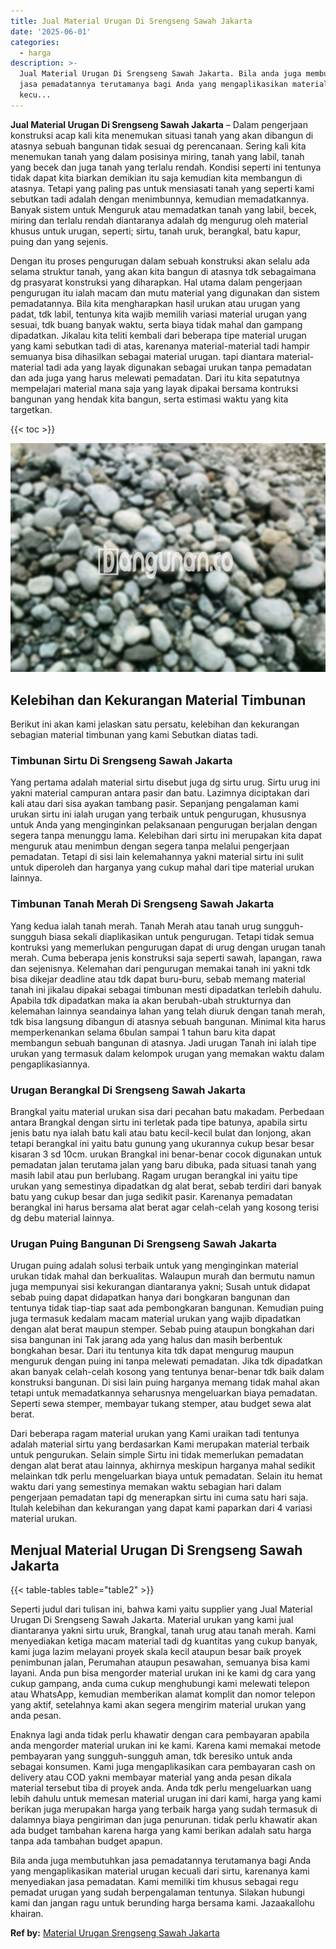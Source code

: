```yaml
---
title: Jual Material Urugan Di Srengseng Sawah Jakarta
date: '2025-06-01'
categories:
  - harga
description: >-
  Jual Material Urugan Di Srengseng Sawah Jakarta. Bila anda juga membutuhkan
  jasa pemadatannya terutamanya bagi Anda yang mengaplikasikan material urugan
  kecu...
---
```


**Jual Material Urugan Di Srengseng Sawah Jakarta** – Dalam pengerjaan konstruksi acap kali kita menemukan situasi tanah yang akan dibangun di atasnya sebuah bangunan tidak sesuai dg perencanaan. Sering kali kita menemukan tanah yang dalam posisinya miring, tanah yang labil, tanah yang becek dan juga tanah yang terlalu rendah. Kondisi seperti ini tentunya tidak dapat kita biarkan demikian itu saja kemudian kita membangun di atasnya. Tetapi yang paling pas untuk mensiasati tanah yang seperti kami sebutkan tadi adalah dengan menimbunnya, kemudian memadatkannya. Banyak sistem untuk Menguruk atau memadatkan tanah yang labil, becek, miring dan terlalu rendah diantaranya adalah dg mengurug oleh material khusus untuk urugan, seperti; sirtu, tanah uruk, berangkal, batu kapur, puing dan yang sejenis.

Dengan itu proses pengurugan dalam sebuah konstruksi akan selalu ada selama struktur tanah, yang akan kita bangun di atasnya tdk sebagaimana dg prasyarat konstruksi yang diharapkan. Hal utama dalam pengerjaan pengurugan itu ialah macam dan mutu material yang digunakan dan sistem pemadatannya. Bila kita mengharapkan hasil urukan atau urugan yang padat, tdk labil, tentunya kita wajib memilih variasi material urugan yang sesuai, tdk buang banyak waktu, serta biaya tidak mahal dan gampang dipadatkan. Jikalau kita teliti kembali dari beberapa tipe material urugan yang kami sebutkan tadi di atas, karenanya material-material tadi hampir semuanya bisa dihasilkan sebagai material urugan. tapi diantara material-material tadi ada yang layak digunakan sebagai urukan tanpa pemadatan dan ada juga yang harus melewati pemadatan. Dari itu kita sepatutnya mempelajari material mana saja yang layak dipakai bersama kontruksi bangunan yang hendak kita bangun, serta estimasi waktu yang kita targetkan.

{{< toc >}}

![Jual Material Urugan Di Srengseng Sawah Jakarta](/images/jual-urugan-43.png)

## Kelebihan dan Kekurangan Material Timbunan

Berikut ini akan kami jelaskan satu persatu, kelebihan dan kekurangan sebagian material timbunan yang kami Sebutkan diatas tadi.

### Timbunan Sirtu Di Srengseng Sawah Jakarta

Yang pertama adalah material sirtu disebut juga dg sirtu urug. Sirtu urug ini yakni material campuran antara pasir dan batu. Lazimnya diciptakan dari kali atau dari sisa ayakan tambang pasir. Sepanjang pengalaman kami urukan sirtu ini ialah urugan yang terbaik untuk pengurugan, khususnya untuk Anda yang menginginkan pelaksanaan pengurugan berjalan dengan segera tanpa menunggu lama. Kelebihan dari sirtu ini merupakan kita dapat menguruk atau menimbun dengan segera tanpa melalui pengerjaan pemadatan. Tetapi di sisi lain kelemahannya yakni material sirtu ini sulit untuk diperoleh dan harganya yang cukup mahal dari tipe material urukan lainnya.

### Timbunan Tanah Merah Di Srengseng Sawah Jakarta

Yang kedua ialah tanah merah. Tanah Merah atau tanah urug sungguh-sungguh biasa sekali diaplikasikan untuk pengurugan. Tetapi tidak semua kontruksi yang memerlukan pengurugan dapat di urug dengan urugan tanah merah. Cuma beberapa jenis konstruksi saja seperti sawah, lapangan, rawa dan sejenisnya. Kelemahan dari pengurugan memakai tanah ini yakni tdk bisa dikejar deadline atau tdk dapat buru-buru, sebab memang material tanah ini jikalau dipakai sebagai timbunan mesti dipadatkan terlebih dahulu. Apabila tdk dipadatkan maka ia akan berubah-ubah strukturnya dan kelemahan lainnya seandainya lahan yang telah diuruk dengan tanah merah, tdk bisa langsung dibangun di atasnya sebuah bangunan. Minimal kita harus memperkenankan selama 6bulan sampai 1 tahun baru kita dapat membangun sebuah bangunan di atasnya. Jadi urugan Tanah ini ialah tipe urukan yang termasuk dalam kelompok urugan yang memakan waktu dalam pengaplikasiannya.

### Urugan Berangkal Di Srengseng Sawah Jakarta

Brangkal yaitu material urukan sisa dari pecahan batu makadam. Perbedaan antara Brangkal dengan sirtu ini terletak pada tipe batunya, apabila sirtu jenis batu nya ialah batu kali atau batu kecil-kecil bulat dan lonjong, akan tetapi berangkal ini yaitu batu gunung yang ukurannya cukup besar besar kisaran 3 sd 10cm. urukan Brangkal ini benar-benar cocok digunakan untuk pemadatan jalan terutama jalan yang baru dibuka, pada situasi tanah yang masih labil atau pun berlubang. Ragam urugan berangkal ini yaitu tipe urukan yang semestinya dipadatkan dg alat berat, sebab terdiri dari banyak batu yang cukup besar dan juga sedikit pasir. Karenanya pemadatan berangkal ini harus bersama alat berat agar celah-celah yang kosong terisi dg debu material lainnya.

### Urugan Puing Bangunan Di Srengseng Sawah Jakarta

Urugan puing adalah solusi terbaik untuk yang menginginkan material urukan tidak mahal dan berkualitas. Walaupun murah dan bermutu namun juga mempunyai sisi kekurangan diantaranya yakni; Susah untuk didapat sebab puing dapat didapatkan hanya dari bongkaran bangunan dan tentunya tidak tiap-tiap saat ada pembongkaran bangunan. Kemudian puing juga termasuk kedalam macam material urukan yang wajib dipadatkan dengan alat berat maupun stemper. Sebab puing ataupun bongkahan dari sisa bangunan ini Tak jarang ada yang halus dan masih berbentuk bongkahan besar. Dari itu tentunya kita tdk dapat mengurug maupun menguruk dengan puing ini tanpa melewati pemadatan. Jika tdk dipadatkan akan banyak celah-celah kosong yang tentunya benar-benar tdk baik dalam konstruksi bangunan. Di sisi lain puing harganya memang tidak mahal akan tetapi untuk memadatkannya seharusnya mengeluarkan biaya pemadatan. Seperti sewa stemper, membayar tukang stemper, atau budget sewa alat berat.

Dari beberapa ragam material urukan yang Kami uraikan tadi tentunya adalah material sirtu yang berdasarkan Kami merupakan material terbaik untuk pengurukan. Selain simple Sirtu ini tidak memerlukan pemadatan dengan alat berat atau lainnya, akhirnya meskipun harganya mahal sedikit melainkan tdk perlu mengeluarkan biaya untuk pemadatan. Selain itu hemat waktu dari yang semestinya memakan waktu sebagian hari dalam pengerjaan pemadatan tapi dg menerapkan sirtu ini cuma satu hari saja. Itulah kelebihan dan kekurangan yang dapat kami paparkan dari 4 variasi material urukan.

## Menjual Material Urugan Di Srengseng Sawah Jakarta

{{< table-tables table="table2" >}}

Seperti judul dari tulisan ini, bahwa kami yaitu supplier yang Jual Material Urugan Di Srengseng Sawah Jakarta. Material urukan yang kami jual diantaranya yakni sirtu uruk, Brangkal, tanah urug atau tanah merah. Kami menyediakan ketiga macam material tadi dg kuantitas yang cukup banyak, kami juga lazim melayani proyek skala kecil ataupun besar baik proyek penimbunan jalan, Perumahan ataupun pesawahan, semuanya bisa kami layani. Anda pun bisa mengorder material urukan ini ke kami dg cara yang cukup gampang, anda cuma cukup menghubungi kami melewati telepon atau WhatsApp, kemudian memberikan alamat komplit dan nomor telepon yang aktif, setelahnya kami akan segera mengirim material urukan yang anda pesan.

Enaknya lagi anda tidak perlu khawatir dengan cara pembayaran apabila anda mengorder material urukan ini ke kami. Karena kami memakai metode pembayaran yang sungguh-sungguh aman, tdk beresiko untuk anda sebagai konsumen. Kami juga mengaplikasikan cara pembayaran cash on delivery atau COD yakni membayar material yang anda pesan dikala material tersebut tiba di proyek anda. Anda tdk perlu mengeluarkan uang lebih dahulu untuk memesan material urugan ini dari kami, harga yang kami berikan juga merupakan harga yang terbaik harga yang sudah termasuk di dalamnya biaya pengiriman dan juga penurunan. tidak perlu khawatir akan ada budget tambahan karena harga yang kami berikan adalah satu harga tanpa ada tambahan budget apapun.

Bila anda juga membutuhkan jasa pemadatannya terutamanya bagi Anda yang mengaplikasikan material urugan kecuali dari sirtu, karenanya kami menyediakan jasa pemadatan. Kami memiliki tim khusus sebagai regu pemadat urugan yang sudah berpengalaman tentunya. Silakan hubungi kami dan jangan ragu untuk berunding harga bersama kami. Jazaakallohu khairan.

**Ref by:** [Material Urugan Srengseng Sawah Jakarta](https://id.wikipedia.org/wiki/Material)
